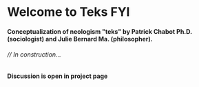 # Welcome to Teks FYI 
#### Conceptualization of neologism "teks" by Patrick Chabot Ph.D. (sociologist) and Julie Bernard Ma. (philosopher). 
###### // In construction...<br> 
#### Discussion is open in project page

